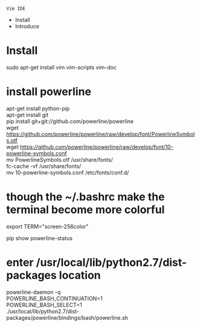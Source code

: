 	Vim IDE



- Install
- Introduce

#   Install


sudo apt-get install vim vim-scripts vim-doc

# install powerline
apt-get install python-pip </br>
apt-get install git </br>
pip install git+git://github.com/powerline/powerline </br>
wget https://github.com/powerline/powerline/raw/develop/font/PowerlineSymbols.otf </br>
wget https://github.com/powerline/powerline/raw/develop/font/10-powerline-symbols.conf </br>
mv PowerlineSymbols.otf /usr/share/fonts/ </br>
fc-cache -vf /usr/share/fonts/ </br>
mv 10-powerline-symbols.conf /etc/fonts/conf.d/ </br>


# though the  ~/.bashrc make the terminal become more colorful
export TERM="screen-256color" </br>


pip show powerline-status </br>


# enter /usr/local/lib/python2.7/dist-packages location
powerline-daemon -q </br>
POWERLINE_BASH_CONTINUATION=1 </br>
POWERLINE_BASH_SELECT=1 </br>
./usr/local/lib/python2.7/dist-packages/powerline/bindings/bash/powerline.sh 
